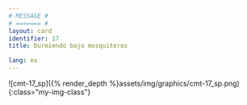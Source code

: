 ```yaml
---
# MESSAGE #
# ======= #
layout: card
identifier: 17
title: Durmiendo bajo mosquiteros

lang: es
---
```


![cmt-17_sp]({% render_depth %}assets/img/graphics/cmt-17_sp.png){:class="my-img-class"}

